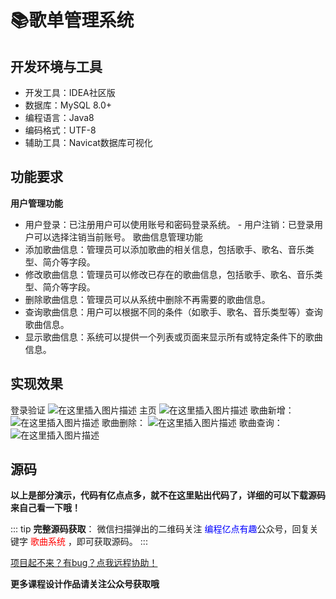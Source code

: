 # 📚歌单管理系统

## 开发环境与工具

- 开发工具：IDEA社区版
- 数据库：MySQL 8.0+
- 编程语言：Java8
- 编码格式：UTF-8
- 辅助工具：Navicat数据库可视化

## 功能要求

**用户管理功能**

 - 用户登录：已注册用户可以使用账号和密码登录系统。 - 用户注销：已登录用户可以选择注销当前账号。
    歌曲信息管理功能 
- 添加歌曲信息：管理员可以添加歌曲的相关信息，包括歌手、歌名、音乐类型、简介等字段。 
- 修改歌曲信息：管理员可以修改已存在的歌曲信息，包括歌手、歌名、音乐类型、简介等字段。
- 删除歌曲信息：管理员可以从系统中删除不再需要的歌曲信息。 
- 查询歌曲信息：用户可以根据不同的条件（如歌手、歌名、音乐类型等）查询歌曲信息。 
- 显示歌曲信息：系统可以提供一个列表或页面来显示所有或特定条件下的歌曲信息。


## 实现效果

登录验证
![在这里插入图片描述](http://cdn.qiniu.liyansheng.top/typora/f3891b47cfc1462591687ce12d73cc1c.png)
主页
![在这里插入图片描述](http://cdn.qiniu.liyansheng.top/typora/dd8547549e30444c895dd68a8c42c6d1.png)
歌曲新增：
![在这里插入图片描述](http://cdn.qiniu.liyansheng.top/typora/468c83ff325e466a9506f588c469d31b.png)
歌曲删除：
![在这里插入图片描述](http://cdn.qiniu.liyansheng.top/typora/130fe62f3b0a493b876e094a15cc70c2.png)
歌曲查询：
![在这里插入图片描述](http://cdn.qiniu.liyansheng.top/typora/7367b080b3fb43459b686ae07b97b4b2.png)

## 源码

**以上是部分演示，代码有亿点点多，就不在这里贴出代码了，详细的可以下载源码来自己看一下哦！**

::: tip
**完整源码获取**：
微信扫描弹出的二维码关注 <font color='blue'>编程亿点有趣</font>公众号，回复关键字 <font color='red'>歌曲系统</font> ，即可获取源码。
:::

[项目起不来？有bug？点我远程协助！](http://liyansheng.top/remote_help/)

**更多课程设计作品请关注公众号获取哦**